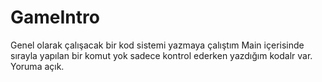 # GameIntro 
Genel olarak çalışacak bir kod sistemi yazmaya çalıştım 
Main içerisinde sırayla yapılan bir komut yok sadece kontrol ederken yazdığım kodalr var.
Yoruma açık.
